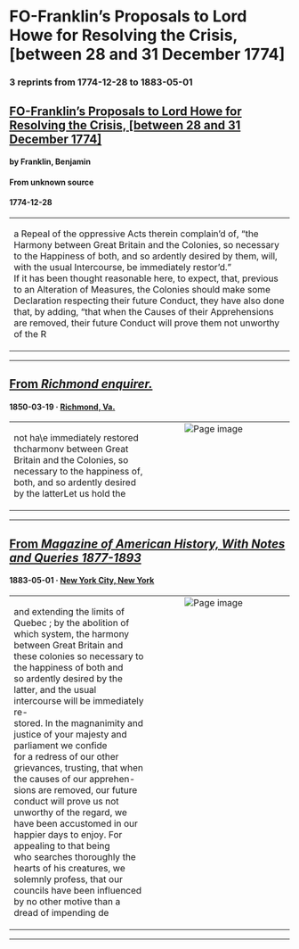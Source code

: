 
# FO-Franklin’s Proposals to Lord Howe for Resolving the Crisis, [between 28 and 31 December 1774]

### 3 reprints from 1774-12-28 to 1883-05-01

## [FO-Franklin’s Proposals to Lord Howe for Resolving the Crisis, [between 28 and 31 December 1774]](https://founders.archives.gov/documents/Franklin/01-21-02-0224)

#### by Franklin, Benjamin

#### From unknown source

#### 1774-12-28

<table style="width: 100%;"><tr><td style="width: 50%">

 a Repeal of the oppressive Acts therein complain’d of, “the Harmony between Great Britain and the Colonies, so necessary to the Happiness of both, and so ardently desired by them, will, with the usual Intercourse, be immediately restor’d.”  
If it has been thought reasonable here, to expect, that, previous to an Alteration of Measures, the Colonies should make some Declaration respecting their future Conduct, they have also done that, by adding, “that when the Causes of their Apprehensions are removed, their future Conduct will prove them not unworthy of the R
</td></tr></table>

---

## [From _Richmond enquirer._](https://chroniclingamerica.loc.gov/lccn/sn84024735/1850-03-19/ed-1/seq-4)

#### 1850-03-19 &middot; [Richmond, Va.](http://dbpedia.org/resource/Richmond%2C_Virginia)

<table style="width: 100%;"><tr><td style="width: 50%">

  
not ha\e immediately restored thcharmonv between Great  
Britain and the Colonies, so necessary to the happiness of,  
both, and so ardently desired by the latterLet us hold the 
</td><td style="width: 50%; max-height: 75%; margin: auto; display: block;">
<img alt="Page image" src="https://chroniclingamerica.loc.gov/iiif/2/vi_blass_ver01%2Fdata%2Fsn84024735%2F0041566431A%2F1850031901%2F0286.jp2/pct:52.957419,89.616865,15.734147,1.316039/!600,600/0/default.jpg"/>
</td>
</tr></table>

---

## [From _Magazine of American History, With Notes and Queries 1877-1893_](https://archive.org/details/sim_magazine-of-american-history-with-notes-and-queries_1883-05_9_5/page/n77/mode/1up?view=theater)

#### 1883-05-01 &middot; [New York City, New York](http://dbpedia.org/resource/New_York_City)

<table style="width: 100%;"><tr><td style="width: 50%">

  
and extending the limits of Quebec ; by the abolition of which system, the harmony  
between Great Britain and these colonies so necessary to the happiness of both and  
so ardently desired by the latter, and the usual intercourse will be immediately re-  
stored. In the magnanimity and justice of your majesty and parliament we confide  
for a redress of our other grievances, trusting, that when the causes of our apprehen-  
sions are removed, our future conduct will prove us not unworthy of the regard, we  
have been accustomed in our happier days to enjoy. For appealing to that being  
who searches thoroughly the hearts of his creatures, we solemnly profess, that our  
councils have been influenced by no other motive than a dread of impending de
</td><td style="width: 50%; max-height: 75%; margin: auto; display: block;">
<img alt="Page image" src="https://iiif.archive.org/iiif/sim_magazine-of-american-history-with-notes-and-queries_1883-05_9_5&#0036;77/pct:20.436817,33.294731,64.781591,14.475970/600,/0/default.jpg"/>
</td>
</tr></table>

---

